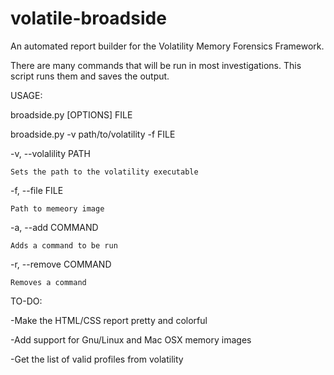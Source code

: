 # volatile-broadside
An automated report builder for the Volatility Memory Forensics Framework. 

There are many commands that will be run in most investigations. This script runs them and saves the output. 

USAGE:

broadside.py [OPTIONS] FILE

broadside.py -v path/to/volatility -f FILE 

-v, --volalility PATH 

	Sets the path to the volatility executable
	
-f, --file FILE 

	Path to memeory image
	
-a, --add COMMAND 

	Adds a command to be run
	
-r, --remove COMMAND 

	Removes a command

TO-DO:

-Make the HTML/CSS report pretty and colorful 

-Add support for Gnu/Linux and Mac OSX memory images 

-Get the list of valid profiles from volatility 
